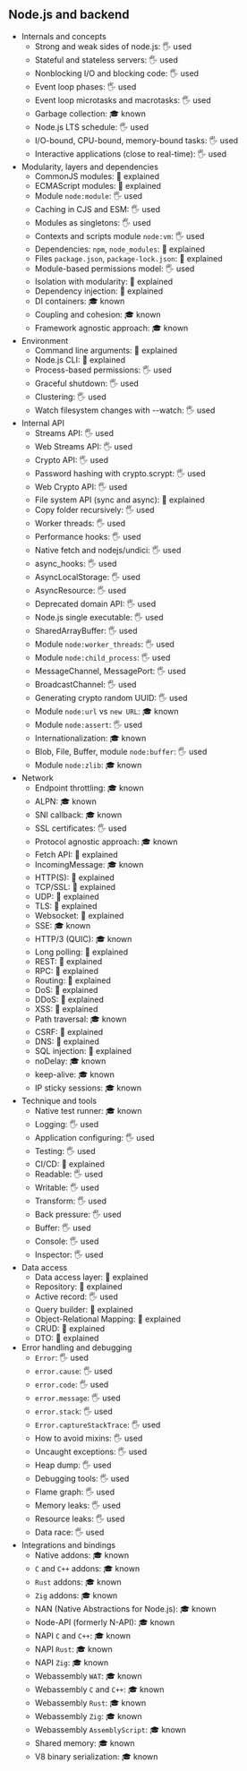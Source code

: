 ## Node.js and backend

- Internals and concepts
  - Strong and weak sides of node.js: 🖐️ used
  - Stateful and stateless servers: 🖐️ used
  - Nonblocking I/O and blocking code: 🖐️ used
  - Event loop phases: 🖐️ used
  - Event loop microtasks and macrotasks: 🖐️ used
  - Garbage collection: 🎓 known
  - Node.js LTS schedule: 🖐️ used
  - I/O-bound, CPU-bound, memory-bound tasks: 🖐️ used
  - Interactive applications (close to real-time): 🖐️ used
- Modularity, layers and dependencies
  - CommonJS modules: 🙋 explained
  - ECMAScript modules: 🙋 explained
  - Module `node:module`: 🖐️ used
  - Caching in CJS and ESM: 🖐️ used
  - Modules as singletons: 🖐️ used
  - Contexts and scripts module `node:vm`: 🖐️ used
  - Dependencies: `npm`, `node_modules`: 🙋 explained
  - Files `package.json`, `package-lock.json`: 🙋 explained
  - Module-based permissions model: 🖐️ used
  - Isolation with modularity: 🙋 explained
  - Dependency injection: 🙋 explained
  - DI containers: 🎓 known
  - Coupling and cohesion: 🎓 known
  - Framework agnostic approach: 🎓 known
- Environment
  - Command line arguments: 🙋 explained
  - Node.js CLI: 🙋 explained
  - Process-based permissions: 🖐️ used
  - Graceful shutdown: 🖐️ used
  - Clustering: 🖐️ used
  - Watch filesystem changes with --watch: 🖐️ used
- Internal API
  - Streams API: 🖐️ used
  - Web Streams API: 🖐️ used
  - Crypto API: 🖐️ used
  - Password hashing with crypto.scrypt: 🖐️ used
  - Web Crypto API: 🖐️ used
  - File system API (sync and async): 🙋 explained
  - Copy folder recursively: 🖐️ used
  - Worker threads: 🖐️ used
  - Performance hooks: 🖐️ used
  - Native fetch and nodejs/undici: 🖐️ used
  - async_hooks: 🖐️ used
  - AsyncLocalStorage: 🖐️ used
  - AsyncResource: 🖐️ used
  - Deprecated domain API: 🖐️ used
  - Node.js single executable: 🖐️ used
  - SharedArrayBuffer: 🖐️ used
  - Module `node:worker_threads`: 🖐️ used
  - Module `node:child_process`: 🖐️ used
  - MessageChannel, MessagePort: 🖐️ used
  - BroadcastChannel: 🖐️ used
  - Generating crypto random UUID: 🖐️ used
  - Module `node:url` vs `new URL`: 🎓 known
  - Module `node:assert`: 🖐️ used
  - Internationalization: 🎓 known
  - Blob, File, Buffer, module `node:buffer`: 🖐️ used
  - Module `node:zlib`: 🎓 known
- Network
  - Endpoint throttling: 🎓 known
  - ALPN: 🎓 known
  - SNI callback: 🎓 known
  - SSL certificates: 🖐️ used
  - Protocol agnostic approach: 🎓 known
  - Fetch API: 🙋 explained
  - IncomingMessage: 🎓 known
  - HTTP(S): 🙋 explained
  - TCP/SSL: 🙋 explained
  - UDP: 🙋 explained
  - TLS: 🙋 explained
  - Websocket: 🙋 explained
  - SSE: 🎓 known
  - HTTP/3 (QUIC): 🎓 known
  - Long polling: 🙋 explained
  - REST: 🙋 explained
  - RPC: 🙋 explained
  - Routing: 🙋 explained
  - DoS: 🙋 explained
  - DDoS: 🙋 explained
  - XSS: 🙋 explained
  - Path traversal: 🎓 known
  - CSRF: 🙋 explained
  - DNS: 🙋 explained
  - SQL injection: 🙋 explained
  - noDelay: 🎓 known
  - keep-alive: 🎓 known
  - IP sticky sessions: 🎓 known
- Technique and tools
  - Native test runner: 🎓 known
  - Logging: 🖐️ used
  - Application configuring: 🖐️ used
  - Testing: 🖐️ used
  - CI/CD: 🙋 explained
  - Readable: 🖐️ used
  - Writable: 🖐️ used
  - Transform: 🖐️ used
  - Back pressure: 🖐️ used
  - Buffer: 🖐️ used
  - Console: 🖐️ used
  - Inspector: 🖐️ used
- Data access
  - Data access layer: 🙋 explained
  - Repository: 🙋 explained
  - Active record: 🖐️ used
  - Query builder: 🙋 explained
  - Object-Relational Mapping: 🙋 explained
  - CRUD: 🙋 explained
  - DTO: 🙋 explained
- Error handling and debugging
  - `Error`: 🖐️ used
  - `error.cause`: 🖐️ used
  - `error.code`: 🖐️ used
  - `error.message`: 🖐️ used
  - `error.stack`: 🖐️ used
  - `Error.captureStackTrace`: 🖐️ used
  - How to avoid mixins: 🖐️ used
  - Uncaught exceptions: 🖐️ used
  - Heap dump: 🖐️ used
  - Debugging tools: 🖐️ used
  - Flame graph: 🖐️ used
  - Memory leaks: 🖐️ used
  - Resource leaks: 🖐️ used
  - Data race: 🖐️ used
- Integrations and bindings
  - Native addons: 🎓 known
  - `C` and `C++` addons: 🎓 known
  - `Rust` addons: 🎓 known
  - `Zig` addons: 🎓 known
  - NAN (Native Abstractions for Node.js): 🎓 known
  - Node-API (formerly N-API): 🎓 known
  - NAPI `C` and `C++`: 🎓 known
  - NAPI `Rust`: 🎓 known
  - NAPI `Zig`: 🎓 known
  - Webassembly `WAT`: 🎓 known
  - Webassembly `C` and `C++`: 🎓 known
  - Webassembly `Rust`: 🎓 known
  - Webassembly `Zig`: 🎓 known
  - Webassembly `AssemblyScript`: 🎓 known
  - Shared memory: 🎓 known
  - V8 binary serialization: 🎓 known
